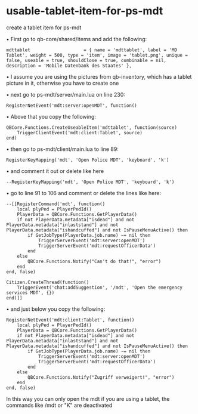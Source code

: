 # usable-tablet-item-for-ps-mdt
create a tablet item for ps-mdt

• First go to qb-core/shared/items and add the following:
```
mdttablet                    = { name = 'mdttablet', label = 'MD Tablet', weight = 500, type = 'item', image = 'tablet.png', unique = false, useable = true, shouldClose = true, combinable = nil, description = 'Mobile Datenbank des Staates' },
```
• I assume you are using the pictures from qb-inventory, which has a tablet picture in it, otherwise you have to create one

• next go to ps-mdt/server/main.lua on line 230:
```
RegisterNetEvent('mdt:server:openMDT', function()
```
• Above that you copy the following:
```
QBCore.Functions.CreateUseableItem('mdttablet', function(source)
	TriggerClientEvent('mdt:client:Tablet', source)
end)
```

• then go to ps-mdt/client/main.lua to line 89:
```
RegisterKeyMapping('mdt', 'Open Police MDT', 'keyboard', 'k')
````
• and comment it out or delete like here
```
--RegisterKeyMapping('mdt', 'Open Police MDT', 'keyboard', 'k')
```
• go to line 91 to 106 and comment or delete the lines like here:
```
--[[RegisterCommand('mdt', function()
    local plyPed = PlayerPedId()
    PlayerData = QBCore.Functions.GetPlayerData()
    if not PlayerData.metadata["isdead"] and not PlayerData.metadata["inlaststand"] and not PlayerData.metadata["ishandcuffed"] and not IsPauseMenuActive() then
        if GetJobType(PlayerData.job.name) ~= nil then
            TriggerServerEvent('mdt:server:openMDT')
            TriggerServerEvent('mdt:requestOfficerData')
        end
    else
        QBCore.Functions.Notify("Can't do that!", "error")
    end
end, false)

Citizen.CreateThread(function()
    TriggerEvent('chat:addSuggestion', '/mdt', 'Open the emergency services MDT', {})
end)]]
```
• and just below you copy the following:
```
RegisterNetEvent('mdt:client:Tablet', function()
    local plyPed = PlayerPedId()
    PlayerData = QBCore.Functions.GetPlayerData()
    if not PlayerData.metadata["isdead"] and not PlayerData.metadata["inlaststand"] and not PlayerData.metadata["ishandcuffed"] and not IsPauseMenuActive() then
        if GetJobType(PlayerData.job.name) ~= nil then
            TriggerServerEvent('mdt:server:openMDT')
            TriggerServerEvent('mdt:requestOfficerData')
        end
    else
        QBCore.Functions.Notify("Zugriff verweigert!", "error")
    end
end, false)
```
In this way you can only open the mdt if you are using a tablet, the commands like /mdt or "K" are deactivated


